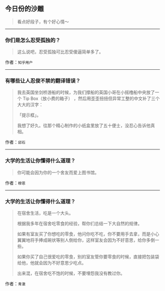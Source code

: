 ## 今日份的沙雕

> 看点好段子，有个好心情～


 
---

### 你们是怎么忍受孤独的？

> 这么说吧，忍受孤独可比忍受傻逼简单多了。


作者：`知乎用户`

---

### 有哪些让人忍俊不禁的翻译错误？

> 我去英国坐剑桥游船的时候，为我们撑船的英国小哥在小摇橹船中央放了一个 Tip Box（放小费的箱子） ，然后用歪歪扭扭但异常工整的中文补了三个大大的汉字：
> 
> 「提示框」。
> 
> 我想了好久。往那个精心制作的小纸盒里放了五十便士，没忍心告诉他真相。


作者：`邱石`

---

### 大学的生活让你懂得什么道理？

> 你可能会因为你的一个舍友而爱上图书馆。


作者：`穆恩`

---

### 大学的生活让你懂得什么道理？

> 在宿舍生活，吃是一个大头。
> 
> 根据我多年在宿舍吃零食的经验，帮你们总结一下大自然的规律。
> 
> 如果有室友买了你想吃的零食，他问你吃不吃，你不要用手去拿，而是小心翼翼地将手捧成碗状等别人倒给你，这样室友会因为不好意思，给你多倒一些。
> 
> 如果你买了自己很爱吃的零食，别的室友管你要零食的时候，直接把包装袋给他，他就会因为不好意思少吃点。
> 
> 出来混，在宿舍吃不饱的时候，不要埋怨我没有教过你。


作者：`青澈`